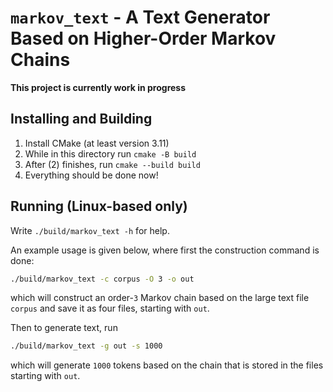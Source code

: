 # `markov_text` - A Text Generator Based on Higher-Order Markov Chains

**This project is currently work in progress**

## Installing and Building
1. Install CMake (at least version 3.11)
2. While in this directory run `cmake -B build`
3. After (2) finishes, run `cmake --build build`
4. Everything should be done now!

## Running (Linux-based only)
Write `./build/markov_text -h` for help.

An example usage is given below, where first the construction command is done:

```bash
./build/markov_text -c corpus -O 3 -o out
```
which will construct an order-`3` Markov chain based on the large text file `corpus` and save it as four files, starting with `out`.

Then to generate text, run

```bash
./build/markov_text -g out -s 1000
```
which will generate `1000` tokens based on the chain that is stored in the files starting with `out`.